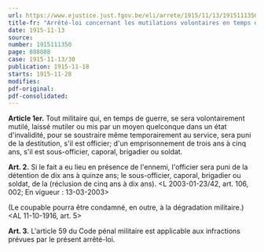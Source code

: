 ```yaml
---
url: https://www.ejustice.just.fgov.be/eli/arrete/1915/11/13/1915111350/justel
title-fr: "Arrêté-loi concernant les mutilations volontaires en temps de guerre. (NOTE : Consultation des versions antérieures à partir du 01-01-1990 et mise à jour au 13-03-2003)."
date: 1915-11-13
source:
number: 1915111350
page: 888888
case: 1915-11-13/30
publication: 1915-11-18
starts: 1915-11-28
modifies:
pdf-original:
pdf-consolidated:
---
```


**Article 1er.** Tout militaire qui, en temps de guerre, se sera volontairement mutilé, laissé mutiler ou mis par un moyen quelconque dans un état d'invalidité, pour se soustraire même temporairement au service, sera puni de la destitution, s'il est officier; d'un emprisonnement de trois ans à cinq ans, s'il est sous-officier, caporal, brigadier ou soldat.

**Art. 2.** Si le fait a eu lieu en présence de l'ennemi, l'officier sera puni de la détention de dix ans à quinze ans; le sous-officier, caporal, brigadier ou soldat, de la (réclusion de cinq ans à dix ans). <L 2003-01-23/42, art. 106, 002;  En vigueur :  13-03-2003>

(Le coupable pourra être condamné, en outre, à la dégradation militaire.) <AL 11-10-1916, art. 5>

**Art. 3.** L'article 59 du Code pénal militaire est applicable aux infractions prévues par le présent arrêté-loi.
